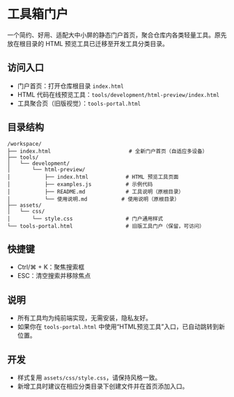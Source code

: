 # 工具箱门户

一个简约、好用、适配大中小屏的静态门户首页，聚合仓库内各类轻量工具。原先放在根目录的 HTML 预览工具已迁移至开发工具分类目录。

## 访问入口

- 门户首页：打开仓库根目录 `index.html`
- HTML 代码在线预览工具：`tools/development/html-preview/index.html`
- 工具聚合页（旧版视觉）：`tools-portal.html`

## 目录结构

```
/workspace/
├── index.html                         # 全新门户首页（自适应多设备）
├── tools/
│   └── development/
│       └── html-preview/
│           ├── index.html            # HTML 预览工具页面
│           ├── examples.js           # 示例代码
│           ├── README.md             # 工具说明（原根目录）
│           └── 使用说明.md           # 使用说明（原根目录）
├── assets/
│   └── css/
│       └── style.css                 # 门户通用样式
└── tools-portal.html                 # 旧版工具门户（保留，可访问）
```

## 快捷键

- Ctrl/⌘ + K：聚焦搜索框
- ESC：清空搜索并移除焦点

## 说明

- 所有工具均为纯前端实现，无需安装，隐私友好。
- 如果你在 `tools-portal.html` 中使用“HTML预览工具”入口，已自动跳转到新位置。

## 开发

- 样式复用 `assets/css/style.css`，请保持风格一致。
- 新增工具时建议在相应分类目录下创建文件并在首页添加入口。